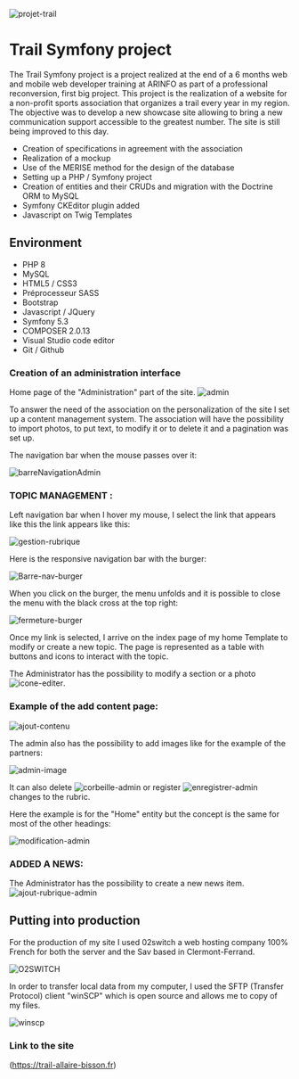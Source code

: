 ![projet-trail](https://user-images.githubusercontent.com/79690181/142174993-346f7110-c2e1-4040-b822-c4d6ae63bd11.png)


# Trail Symfony project

The Trail Symfony project is a project realized at the end of a 6 months web and mobile web developer training at ARINFO as part of a professional reconversion, first big project.
This project is the realization of a website for a non-profit sports association that organizes a trail every year in my region.
The objective was to develop a new showcase site allowing to bring a new communication support
accessible to the greatest number.
The site is still being improved to this day.


* Creation of specifications in agreement with the association
* Realization of a mockup
* Use of the MERISE method for the design of the database
* Setting up a PHP / Symfony project
* Creation of entities and their CRUDs and migration with the Doctrine ORM to MySQL
* Symfony CKEditor plugin added
* Javascript on Twig Templates


## Environment 

* PHP 8
* MySQL
* HTML5 / CSS3
* Préprocesseur SASS
* Bootstrap
* Javascript / JQuery
* Symfony 5.3
* COMPOSER 2.0.13
* Visual Studio code editor
* Git / Github


### Creation of an administration interface

Home page of the "Administration" part of the site.
![admin](https://user-images.githubusercontent.com/79690181/142187976-6433b94b-bfce-4d5a-a9a5-b2a4e7f82bba.png)

To answer the need of the association on the personalization of the site I set up a
content management system.
The association will have the possibility to import photos, to put text, to modify it or to delete it and a pagination was set up.


The navigation bar when the mouse passes over it:

![barreNavigationAdmin](https://user-images.githubusercontent.com/79690181/142189501-2b9d736f-447c-4e30-9591-276764f2a3eb.png)

### TOPIC MANAGEMENT :
Left navigation bar when I hover my mouse, I select the link that appears like this
the link appears like this:

![gestion-rubrique](https://user-images.githubusercontent.com/79690181/142189799-9f5558a6-1594-4d84-ad14-9a4795a7c02a.png)

Here is the responsive navigation bar with the burger:

![Barre-nav-burger](https://user-images.githubusercontent.com/79690181/142190590-d8aac252-b66a-457c-91b0-c95bddd558fc.png)

When you click on the burger, the menu unfolds and it is possible to close the menu with the
black cross at the top right:

![fermeture-burger](https://user-images.githubusercontent.com/79690181/142191019-c6f54318-02ae-40b6-b6fa-e002b229b6cd.png)

Once my link is selected, I arrive on the index page of my home Template
to modify or create a new topic.
The page is represented as a table with buttons and icons to interact with the topic.


The Administrator has the possibility to modify a section or a photo  ![icone-editer](https://user-images.githubusercontent.com/79690181/142191330-e9bb3603-6480-445e-8057-4b4f0a17001c.png).

### Example of the add content page:

![ajout-contenu](https://user-images.githubusercontent.com/79690181/142191696-88cf82de-9785-401c-8991-13bee55f2b88.png)

The admin also has the possibility to add images like for the example of the partners:

![admin-image](https://user-images.githubusercontent.com/79690181/142191916-791020af-cff2-424b-a233-48a7dd0a8322.png)

It can also delete  ![corbeille-admin](https://user-images.githubusercontent.com/79690181/142192419-62406f48-f488-4922-bd99-24dae9e25c57.png)  or register ![enregistrer-admin](https://user-images.githubusercontent.com/79690181/142192447-e9a77521-de23-4f28-bf6e-99536c8e514a.png)
changes to the rubric.

Here the example is for the "Home" entity but the concept is the same for most of the other headings:

![modification-admin](https://user-images.githubusercontent.com/79690181/142192499-a8357887-a90e-410d-80a8-7a2d6290d70b.png)

### ADDED A NEWS:
The Administrator has the possibility to create a new news item.
![ajout-rubrique-admin](https://user-images.githubusercontent.com/79690181/142192885-a9e1e325-6b13-4dad-b605-96f8943b0f07.png)

## Putting into production

For the production of my site I used 02switch a web hosting company
100% French for both the server and the Sav based in Clermont-Ferrand.


![O2SWITCH](https://user-images.githubusercontent.com/79690181/142199551-467e9e87-02ce-486e-9c75-16f3d02a28ba.png)

In order to transfer local data from my computer, I used the
SFTP (Transfer Protocol) client "winSCP" which is open source and allows me to copy
of my files.

![winscp](https://user-images.githubusercontent.com/79690181/142199577-2df3b560-e1ec-4727-8282-02d8385109f8.png)

### Link to the site

(https://trail-allaire-bisson.fr)